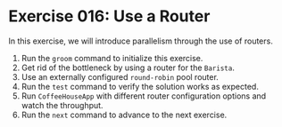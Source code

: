 # Exercise 016: Use a Router

In this exercise, we will introduce parallelism through the use of routers.

1. Run the `groom` command to initialize this exercise.
2. Get rid of the bottleneck by using a router for the `Barista`.
3. Use an externally configured `round-robin` pool router.
4. Run the `test` command to verify the solution works as expected.
5. Run `CoffeeHouseApp` with different router configuration options and watch the throughput.
6. Run the `next` command to advance to the next exercise.
